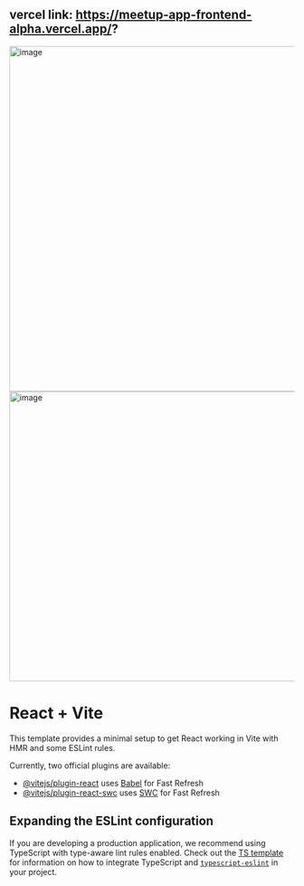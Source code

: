## vercel link: https://meetup-app-frontend-alpha.vercel.app/?
<img width="761" height="610" alt="image" src="https://github.com/user-attachments/assets/46ab62e2-567f-49a0-b350-f6ef9727178d" />
<img width="705" height="512" alt="image" src="https://github.com/user-attachments/assets/6c89e116-6813-4d41-b005-a36eecf5f2c3" />



# React + Vite

This template provides a minimal setup to get React working in Vite with HMR and some ESLint rules.

Currently, two official plugins are available:

- [@vitejs/plugin-react](https://github.com/vitejs/vite-plugin-react/blob/main/packages/plugin-react) uses [Babel](https://babeljs.io/) for Fast Refresh
- [@vitejs/plugin-react-swc](https://github.com/vitejs/vite-plugin-react/blob/main/packages/plugin-react-swc) uses [SWC](https://swc.rs/) for Fast Refresh

## Expanding the ESLint configuration

If you are developing a production application, we recommend using TypeScript with type-aware lint rules enabled. Check out the [TS template](https://github.com/vitejs/vite/tree/main/packages/create-vite/template-react-ts) for information on how to integrate TypeScript and [`typescript-eslint`](https://typescript-eslint.io) in your project.
